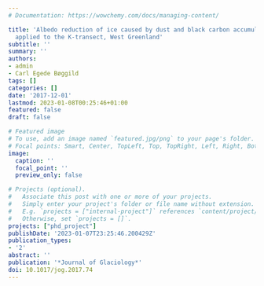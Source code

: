 ```yaml
---
# Documentation: https://wowchemy.com/docs/managing-content/

title: 'Albedo reduction of ice caused by dust and black carbon accumulation: a model
  applied to the K-transect, West Greenland'
subtitle: ''
summary: ''
authors:
- admin
- Carl Egede Bøggild
tags: []
categories: []
date: '2017-12-01'
lastmod: 2023-01-08T00:25:46+01:00
featured: false
draft: false

# Featured image
# To use, add an image named `featured.jpg/png` to your page's folder.
# Focal points: Smart, Center, TopLeft, Top, TopRight, Left, Right, BottomLeft, Bottom, BottomRight.
image:
  caption: ''
  focal_point: ''
  preview_only: false

# Projects (optional).
#   Associate this post with one or more of your projects.
#   Simply enter your project's folder or file name without extension.
#   E.g. `projects = ["internal-project"]` references `content/project/deep-learning/index.md`.
#   Otherwise, set `projects = []`.
projects: ["phd_project"]
publishDate: '2023-01-07T23:25:46.200429Z'
publication_types:
- '2'
abstract: ''
publication: '*Journal of Glaciology*'
doi: 10.1017/jog.2017.74
---
```


